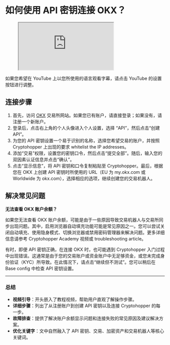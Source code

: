 # 如何使用 API 密钥连接 OKX？

<figure>
  <iframe src="https://www.youtube.com/embed/oX6mZvLEsgo"></iframe>
</figure>

如果您希望在 YouTube 上以您所使用的语言观看字幕，请点击 YouTube 的设置按钮进行调整。

## 连接步骤

1. 首先，访问 [OKX](https://bit.ly/OKXe) 交易所网站。如果您已有账户，请直接登录；如果没有，请注册一个新账户。
2. 登录后，点击右上角的个人头像进入个人设置，选择 “API”，然后点击“创建 API”。
3. 为您的 API 密钥设置一个易于识别的名称，选择您希望交易的账户，并按照 Cryptohopper 上出现的要求 whitelist the IP addresses。
4. 添加“交易”权限，设置您的密钥口令，然后点击“提交全部”。随后，输入您的双因素认证信息并点击“确认”。
5. 点击“显示信息”，将 API 密钥和口令复制粘贴至 Cryptohopper。最后，根据您在 OKX 上创建 API 密钥时所使用的 URL（EU 为 my.okx.com 或 Worldwide 为 okx.com），选择相应的选项，继续创建您的交易机器人。

## 解决常见问题

**无法查看 OKX 账户余额？**

如果您无法查看 OKX 账户余额，可能是由于一些原因导致交易机器人与交易所同步出现问题。其中，启用浏览器自动填充功能可能是常见原因之一。您可以尝试关闭自动填充、使用隐身模式、切换浏览器或禁用密码管理器来解决问题。更多详细信息请参考 Cryptohopper Academy 视频或 troubleshooting article。

有时，即便 API 密钥正确，在连接 OKX 时，也可能遇到 Cryptohopper 入门过程中出现错误。这通常是由于您的交易账户或资金账户中无足够资金，或您未完成身份验证（KYC）所导致。在此情况下，请点击“继续但不测试”。您可以稍后在 Base config 中检查 API 密钥设置。

---

### 总结

- **视频引导**：开头嵌入了教程视频，帮助用户直观了解操作步骤。  
- **详细步骤**：列出了从注册账户到创建 API 密钥以及连接 Cryptohopper 的每一步。  
- **故障排查**：提供了解决账户余额显示问题和连接失败的常见原因及建议解决方案。  
- **优化关键字**：文中自然融入了 API 密钥、交易、加密资产和交易机器人等核心关键词。